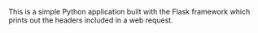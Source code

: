 This is a simple Python application built with the Flask framework which prints out the headers included in a web request.
